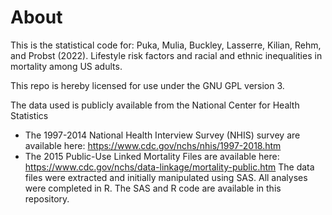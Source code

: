 # About

This is the statistical code for:
Puka, Mulia, Buckley, Lasserre, Kilian, Rehm, and Probst (2022). Lifestyle risk factors and racial and ethnic inequalities in mortality among US adults. 

This repo is hereby licensed for use under the GNU GPL version 3.

The data used is publicly available from the National Center for Health Statistics
- The 1997-2014 National Health Interview Survey (NHIS) survey are available here: https://www.cdc.gov/nchs/nhis/1997-2018.htm
- The 2015 Public-Use Linked Mortality Files are available here: https://www.cdc.gov/nchs/data-linkage/mortality-public.htm
The data files were extracted and initially manipulated using SAS. All analyses were completed in R. The SAS and R code are available in this repository. 
